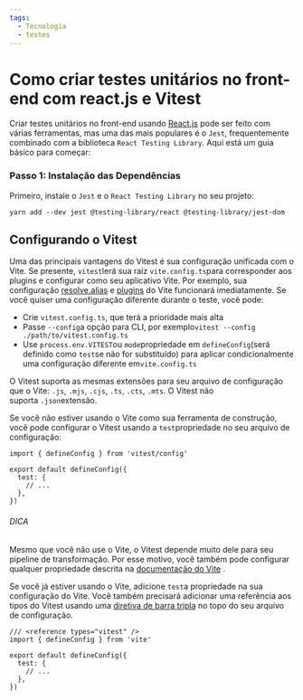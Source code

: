 ```yaml
---
tags:
  - Tecnologia
  - testes
---
```

# Como criar testes unitários no front-end com react.js e Vitest

Criar testes unitários no front-end usando [React.js](React.js.md) pode ser feito com várias ferramentas, mas uma das mais populares é o `Jest`, frequentemente combinado com a biblioteca `React Testing Library`. Aqui está um guia básico para começar:
### Passo 1: Instalação das Dependências

Primeiro, instale o `Jest` e o `React Testing Library` no seu projeto:

```shell
yarn add --dev jest @testing-library/react @testing-library/jest-dom
```


## Configurando o Vitest[​](https://vitest.dev/guide/#configuring-vitest)

Uma das principais vantagens do Vitest é sua configuração unificada com o Vite. Se presente, `vitest`lerá sua raiz `vite.config.ts`para corresponder aos plugins e configurar como seu aplicativo Vite. Por exemplo, sua configuração [resolve.alias](https://vitejs.dev/config/shared-options.html#resolve-alias) e [plugins](https://vitejs.dev/guide/using-plugins.html) do Vite funcionará imediatamente. Se você quiser uma configuração diferente durante o teste, você pode:

- Crie `vitest.config.ts`, que terá a prioridade mais alta
- Passe `--config`a opção para CLI, por exemplo`vitest --config ./path/to/vitest.config.ts`
- Use `process.env.VITEST`ou `mode`propriedade em `defineConfig`(será definido como `test`se não for substituído) para aplicar condicionalmente uma configuração diferente em`vite.config.ts`

O Vitest suporta as mesmas extensões para seu arquivo de configuração que o Vite: `.js`, `.mjs`, `.cjs`, `.ts`, `.cts`, `.mts`. O Vitest não suporta `.json`extensão.

Se você não estiver usando o Vite como sua ferramenta de construção, você pode configurar o Vitest usando a `test`propriedade no seu arquivo de configuração:

```tsx
import { defineConfig } from 'vitest/config'

export default defineConfig({
  test: {
    // ...
  },
})
```

###### DICA

Mesmo que você não use o Vite, o Vitest depende muito dele para seu pipeline de transformação. Por esse motivo, você também pode configurar qualquer propriedade descrita na [documentação do Vite](https://vitejs.dev/config/) .

Se você já estiver usando o Vite, adicione `test`a propriedade na sua configuração do Vite. Você também precisará adicionar uma referência aos tipos do Vitest usando uma [diretiva de barra tripla](https://www.typescriptlang.org/docs/handbook/triple-slash-directives.html#-reference-types-) no topo do seu arquivo de configuração.

```tsx
/// <reference types="vitest" />
import { defineConfig } from 'vite'

export default defineConfig({
  test: {
    // ...
  },
})
```
